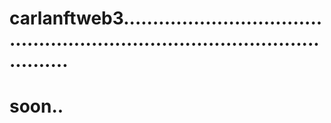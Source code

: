 # carlanftweb3.................................................................................................
# soon..
